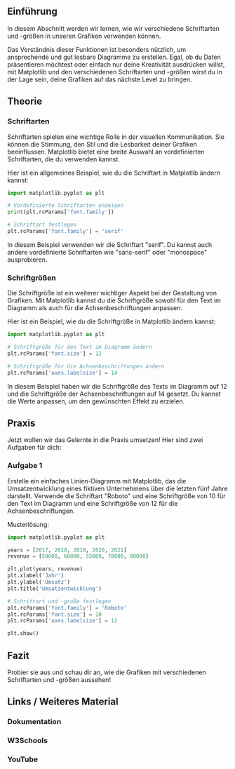## Einführung

In diesem Abschnitt werden wir lernen, wie wir verschiedene Schriftarten und -größen in unseren Grafiken verwenden können.

Das Verständnis dieser Funktionen ist besonders nützlich, um ansprechende und gut lesbare Diagramme zu erstellen. Egal, ob du Daten präsentieren möchtest oder einfach nur deine Kreativität ausdrücken willst, mit Matplotlib und den verschiedenen Schriftarten und -größen wirst du in der Lage sein, deine Grafiken auf das nächste Level zu bringen.

## Theorie

### Schriftarten

Schriftarten spielen eine wichtige Rolle in der visuellen Kommunikation. Sie können die Stimmung, den Stil und die Lesbarkeit deiner Grafiken beeinflussen. Matplotlib bietet eine breite Auswahl an vordefinierten Schriftarten, die du verwenden kannst.

Hier ist ein allgemeines Beispiel, wie du die Schriftart in Matplotlib ändern kannst:

```python
import matplotlib.pyplot as plt

# Vordefinierte Schriftarten anzeigen
print(plt.rcParams['font.family'])

# Schriftart festlegen
plt.rcParams['font.family'] = 'serif'
```

In diesem Beispiel verwenden wir die Schriftart "serif". Du kannst auch andere vordefinierte Schriftarten wie "sans-serif" oder "monospace" ausprobieren.

### Schriftgrößen

Die Schriftgröße ist ein weiterer wichtiger Aspekt bei der Gestaltung von Grafiken. Mit Matplotlib kannst du die Schriftgröße sowohl für den Text im Diagramm als auch für die Achsenbeschriftungen anpassen.

Hier ist ein Beispiel, wie du die Schriftgröße in Matplotlib ändern kannst:

```python
import matplotlib.pyplot as plt

# Schriftgröße für den Text im Diagramm ändern
plt.rcParams['font.size'] = 12

# Schriftgröße für die Achsenbeschriftungen ändern
plt.rcParams['axes.labelsize'] = 14
```

In diesem Beispiel haben wir die Schriftgröße des Texts im Diagramm auf 12 und die Schriftgröße der Achsenbeschriftungen auf 14 gesetzt. Du kannst die Werte anpassen, um den gewünschten Effekt zu erzielen.

## Praxis

Jetzt wollen wir das Gelernte in die Praxis umsetzen! Hier sind zwei Aufgaben für dich:

### Aufgabe 1

Erstelle ein einfaches Linien-Diagramm mit Matplotlib, das die Umsatzentwicklung eines fiktiven Unternehmens über die letzten fünf Jahre darstellt. Verwende die Schriftart "Roboto" und eine Schriftgröße von 10 für den Text im Diagramm und eine Schriftgröße von 12 für die Achsenbeschriftungen.

Musterlösung:

```python
import matplotlib.pyplot as plt

years = [2017, 2018, 2019, 2020, 2021]
revenue = [50000, 60000, 55000, 70000, 80000]

plt.plot(years, revenue)
plt.xlabel('Jahr')
plt.ylabel('Umsatz')
plt.title('Umsatzentwicklung')

# Schriftart und -größe festlegen
plt.rcParams['font.family'] = 'Roboto'
plt.rcParams['font.size'] = 10
plt.rcParams['axes.labelsize'] = 12

plt.show()
```

## Fazit
Probier sie aus und schau dir an, wie die Grafiken mit verschiedenen Schriftarten und -größen aussehen!

## Links / Weiteres Material
### Dokumentation
### W3Schools
### YouTube